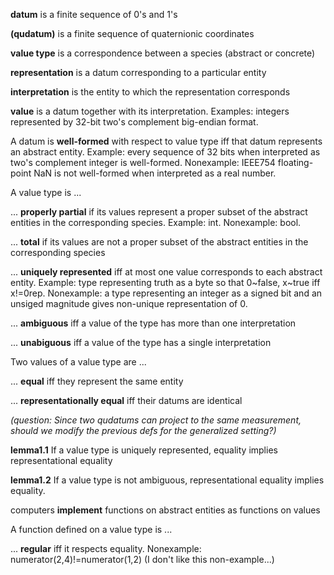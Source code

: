 **datum** is a finite sequence of 0's and 1's

**(qudatum)** is a finite sequence of quaternionic coordinates

**value type** is a correspondence between a species (abstract or concrete)

**representation** is a datum corresponding to a particular entity

**interpretation** is the entity to which the representation corresponds

**value** is a datum together with its interpretation. Examples: integers represented by  32-bit two's complement big-endian format.

A datum is **well-formed** with respect to value type iff that datum represents an abstract entity. Example: every sequence of 32 bits when interpreted as two's complement integer is well-formed. Nonexample: IEEE754 floating-point NaN is not well-formed when interpreted as a real number.

A value type is ...

  ... **properly partial** if its values represent a proper subset of the abstract entities in the corresponding species. Example: int. Nonexample: bool.

  ... **total** if its values are not a proper subset of the abstract entities in the corresponding species
  
  ... **uniquely represented** iff at most one value corresponds to each abstract entity. Example: type representing truth as a byte so that 0~false, x~true iff x!=0rep. Nonexample: a type representing an integer as a signed bit and an unsiged magnitude gives non-unique representation of 0.

  ... **ambiguous** iff a value of the type has more than one interpretation

  ... **unabiguous** iff a value of the type has a single interpretation

Two values of a value type are ...

  ... **equal** iff they represent the same entity

  ... **representationally equal** iff their datums are identical


*(question: Since two qudatums can project to the same measurement, should we modify the previous defs for the generalized setting?)*

**lemma1.1** If a value type is uniquely represented, equality implies representational equality

**lemma1.2** If a value type is not ambiguous, representational equality implies equality.

computers **implement** functions on abstract entities as functions on values

A function defined on a value type is ...

  ... **regular** iff it respects equality. Nonexample: numerator(2,4)!=numerator(1,2) (I don't like this non-example...)


